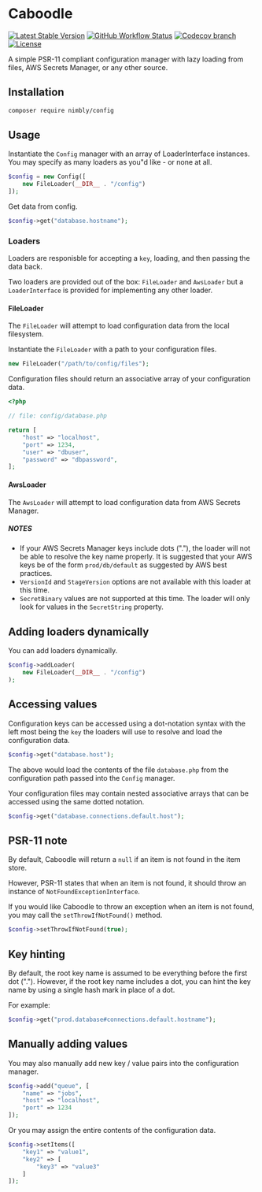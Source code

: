 # Caboodle

[![Latest Stable Version](https://img.shields.io/packagist/v/nimbly/caboodle.svg?style=flat-square)](https://packagist.org/packages/nimbly/Caboodle)
[![GitHub Workflow Status](https://img.shields.io/github/actions/workflow/status/nimbly/caboodle/php.yml?style=flat-square)](https://github.com/nimbly/Caboodle/actions/workflows/php.yml)
[![Codecov branch](https://img.shields.io/codecov/c/github/nimbly/caboodle/master?style=flat-square)](https://app.codecov.io/github/nimbly/Caboodle)
[![License](https://img.shields.io/github/license/nimbly/Caboodle.svg?style=flat-square)](https://packagist.org/packages/nimbly/Caboodle)

A simple PSR-11 compliant configuration manager with lazy loading from files, AWS Secrets Manager, or any other source.

## Installation

```bash
composer require nimbly/config
```

## Usage

Instantiate the `Config` manager with an array of LoaderInterface instances. You may specify as many loaders as you"d like - or none at all.

```php
$config = new Config([
	new FileLoader(__DIR__ . "/config")
]);
```

Get data from config.

```php
$config->get("database.hostname");
```

### Loaders

Loaders are responisble for accepting a `key`, loading, and then passing the data back.

Two loaders are provided out of the box: `FileLoader` and `AwsLoader` but a `LoaderInterface` is provided for implementing any other loader.

#### FileLoader

The `FileLoader` will attempt to load configuration data from the local filesystem.

Instantiate the `FileLoader` with a path to your configuration files.

```php
new FileLoader("/path/to/config/files");
```

Configuration files should return an associative array of your configuration data.

```php
<?php

// file: config/database.php

return [
	"host" => "localhost",
	"port" => 1234,
	"user" => "dbuser",
	"password" => "dbpassword",
];
```

#### AwsLoader

The `AwsLoader` will attempt to load configuration data from AWS Secrets Manager.

##### NOTES
* If your AWS Secrets Manager keys include dots ("."), the loader will not be able to resolve the key name properly. It is suggested that your AWS keys be of the form `prod/db/default` as suggested by AWS best practices.
* `VersionId` and `StageVersion` options are not available with this loader at this time.
* `SecretBinary` values are not supported at this time. The loader will only look for values in the `SecretString` property.

## Adding loaders dynamically

You can add loaders dynamically.

```php
$config->addLoader(
	new FileLoader(__DIR__ . "/config")
);
```

## Accessing values

Configuration keys can be accessed using a dot-notation syntax with the left most being the `key` the loaders will use to resolve and load the configuration data.

```php
$config->get("database.host");
```

The above would load the contents of the file `database.php` from the configuration path passed into the `Config` manager.

Your configuration files may contain nested associative arrays that can be accessed using the same dotted notation.

```php
$config->get("database.connections.default.host");
```
## PSR-11 note

By default, Caboodle will return a `null` if an item is not found in the item store.

However, PSR-11 states that when an item is not found, it should throw an instance of `NotFoundExceptionInterface`.

If you would like Caboodle to throw an exception when an item is not found, you may call the `setThrowIfNotFound()` method.

```php
$config->setThrowIfNotFound(true);
```

## Key hinting

By default, the root key name is assumed to be everything before the first dot ("."). However, if the root key name includes a dot, you can hint the key name by using a single hash mark in place of a dot.

For example:

```php
$config->get("prod.database#connections.default.hostname");
```

## Manually adding values

You may also manually add new key / value pairs into the configuration manager.

```php
$config->add("queue", [
	"name" => "jobs",
	"host" => "localhost",
	"port" => 1234
]);
```

Or you may assign the entire contents of the configuration data.

```php
$config->setItems([
	"key1" => "value1",
	"key2" => [
		"key3" => "value3"
	]
]);
```